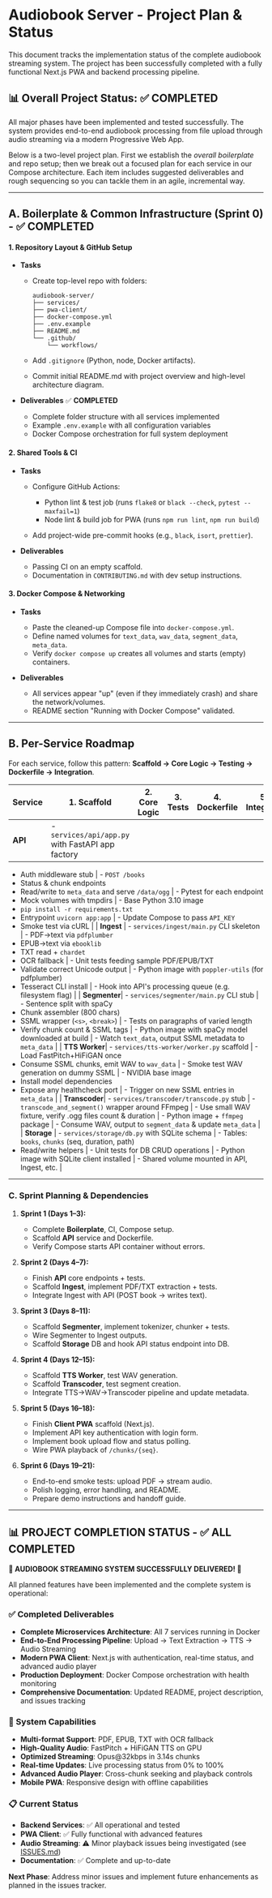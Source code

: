 # Audiobook Server - Project Plan & Status

This document tracks the implementation status of the complete audiobook streaming system. The project has been successfully completed with a fully functional Next.js PWA and backend processing pipeline.

## 📊 Overall Project Status: ✅ COMPLETED

All major phases have been implemented and tested successfully. The system provides end-to-end audiobook processing from file upload through audio streaming via a modern Progressive Web App.

Below is a two-level project plan. First we establish the *overall boilerplate* and repo setup; then we break out a focused plan for each service in our Compose architecture. Each item includes suggested deliverables and rough sequencing so you can tackle them in an agile, incremental way.

---

## A. Boilerplate & Common Infrastructure (Sprint 0) - ✅ COMPLETED

#### 1. Repository Layout & GitHub Setup

* **Tasks**

  * Create top-level repo with folders:

    ```
    audiobook-server/
    ├── services/
    ├── pwa-client/
    ├── docker-compose.yml
    ├── .env.example
    ├── README.md
    └── .github/
        └── workflows/
    ```
  * Add `.gitignore` (Python, node, Docker artifacts).
  * Commit initial README.md with project overview and high-level architecture diagram.

* **Deliverables** ✅ **COMPLETED**

  * Complete folder structure with all services implemented
  * Example `.env.example` with all configuration variables
  * Docker Compose orchestration for full system deployment

#### 2. Shared Tools & CI

* **Tasks**

  * Configure GitHub Actions:

    * Python lint & test job (runs `flake8` or `black --check`, `pytest --maxfail=1`)
    * Node lint & build job for PWA (runs `npm run lint`, `npm run build`)
  * Add project-wide pre-commit hooks (e.g., `black`, `isort`, `prettier`).

* **Deliverables**

  * Passing CI on an empty scaffold.
  * Documentation in `CONTRIBUTING.md` with dev setup instructions.

#### 3. Docker Compose & Networking

* **Tasks**

  * Paste the cleaned-up Compose file into `docker-compose.yml`.
  * Define named volumes for `text_data`, `wav_data`, `segment_data`, `meta_data`.
  * Verify `docker compose up` creates all volumes and starts (empty) containers.

* **Deliverables**

  * All services appear "up" (even if they immediately crash) and share the network/volumes.
  * README section "Running with Docker Compose" validated.

---

## B. Per-Service Roadmap

For each service, follow this pattern: **Scaffold → Core Logic → Testing → Dockerfile → Integration**.

| Service | 1. Scaffold                                      | 2. Core Logic | 3. Tests | 4. Dockerfile | 5. Integrate |
| ------- | ------------------------------------------------ | ------------- | -------- | ------------- | ------------ |
| **API** | - `services/api/app.py` with FastAPI app factory |               |          |               |              |

* Auth middleware stub | - `POST /books`
* Status & chunk endpoints
* Read/write to `meta_data` and serve `/data/ogg` | - Pytest for each endpoint
* Mock volumes with tmpdirs | - Base Python 3.10 image
* `pip install -r requirements.txt`
* Entrypoint `uvicorn app:app` | - Update Compose to pass `API_KEY`
* Smoke test via cURL |
  \| **Ingest**   | - `services/ingest/main.py` CLI skeleton | - PDF→text via `pdfplumber`
* EPUB→text via `ebooklib`
* TXT read + `chardet`
* OCR fallback | - Unit tests feeding sample PDF/EPUB/TXT
* Validate correct Unicode output | - Python image with `poppler-utils` (for pdfplumber)
* Tesseract CLI install | - Hook into API's processing queue (e.g. filesystem flag) |
  \| **Segmenter**| - `services/segmenter/main.py` CLI stub | - Sentence split with spaCy
* Chunk assembler (800 chars)
* SSML wrapper (`<s>`, `<break>`) | - Tests on paragraphs of varied length
* Verify chunk count & SSML tags | - Python image with spaCy model downloaded at build | - Watch `text_data`, output SSML metadata to `meta_data` |
  \| **TTS Worker**| - `services/tts-worker/worker.py` scaffold | - Load FastPitch+HiFiGAN once
* Consume SSML chunks, emit WAV to `wav_data` | - Smoke test WAV generation on dummy SSML | - NVIDIA base image
* Install model dependencies
* Expose any healthcheck port | - Trigger on new SSML entries in `meta_data` |
  \| **Transcoder**| - `services/transcoder/transcode.py` stub | - `transcode_and_segment()` wrapper around FFmpeg | - Use small WAV fixture, verify .ogg files count & duration | - Python image + `ffmpeg` package | - Consume WAV, output to `segment_data` & update `meta_data` |
  \| **Storage**  | - `services/storage/db.py` with SQLite schema | - Tables: `books`, `chunks` (seq, duration, path)
* Read/write helpers | - Unit tests for DB CRUD operations | - Python image with SQLite client installed | - Shared volume mounted in API, Ingest, etc. |

---

### C. Sprint Planning & Dependencies

1. **Sprint 1 (Days 1–3):**

   * Complete **Boilerplate**, CI, Compose setup.
   * Scaffold **API** service and Dockerfile.
   * Verify Compose starts API container without errors.

2. **Sprint 2 (Days 4–7):**

   * Finish **API** core endpoints + tests.
   * Scaffold **Ingest**, implement PDF/TXT extraction + tests.
   * Integrate Ingest with API (POST book → writes text).

3. **Sprint 3 (Days 8–11):**

   * Scaffold **Segmenter**, implement tokenizer, chunker + tests.
   * Wire Segmenter to Ingest outputs.
   * Scaffold **Storage** DB and hook API status endpoint into DB.

4. **Sprint 4 (Days 12–15):**

   * Scaffold **TTS Worker**, test WAV generation.
   * Scaffold **Transcoder**, test segment creation.
   * Integrate TTS→WAV→Transcoder pipeline and update metadata.

5. **Sprint 5 (Days 16–18):**

   * Finish **Client PWA** scaffold (Next.js).
   * Implement API key authentication with login form.
   * Implement book upload flow and status polling.
   * Wire PWA playback of `/chunks/{seq}`.

6. **Sprint 6 (Days 19–21):**

   * End-to-end smoke tests: upload PDF → stream audio.
   * Polish logging, error handling, and README.
   * Prepare demo instructions and handoff guide.

---

## 📊 PROJECT COMPLETION STATUS - ✅ ALL COMPLETED

**🎉 AUDIOBOOK STREAMING SYSTEM SUCCESSFULLY DELIVERED! 🎉**

All planned features have been implemented and the complete system is operational:

### ✅ Completed Deliverables
- **Complete Microservices Architecture**: All 7 services running in Docker
- **End-to-End Processing Pipeline**: Upload → Text Extraction → TTS → Audio Streaming  
- **Modern PWA Client**: Next.js with authentication, real-time status, and advanced audio player
- **Production Deployment**: Docker Compose orchestration with health monitoring
- **Comprehensive Documentation**: Updated README, project description, and issues tracking

### 🎯 System Capabilities
- **Multi-format Support**: PDF, EPUB, TXT with OCR fallback
- **High-Quality Audio**: FastPitch + HiFiGAN TTS on GPU
- **Optimized Streaming**: Opus@32kbps in 3.14s chunks
- **Real-time Updates**: Live processing status from 0% to 100%
- **Advanced Audio Player**: Cross-chunk seeking and playback controls
- **Mobile PWA**: Responsive design with offline capabilities

### 📋 Current Status
- **Backend Services**: ✅ All operational and tested
- **PWA Client**: ✅ Fully functional with advanced features  
- **Audio Streaming**: ⚠️ Minor playback issues being investigated (see [ISSUES.md](ISSUES.md))
- **Documentation**: ✅ Complete and up-to-date

**Next Phase**: Address minor issues and implement future enhancements as planned in the issues tracker.
